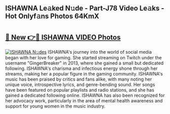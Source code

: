 ## ISHAWNA Le𝚊ked N𝚞de - Part-J78 Video Le𝚊ks - Hot Onlyf𝚊ns Photos 64KmX

# <h2><a href="http://ac52277.deff.icu/?id=ISHAWNA">🔗 New 👉🔴 ISHAWNA VIDEO Photos</a></h2>

[![ISHAWNA N𝚞des](https://i.imgur.com/rIISA9y.gif)](http://ac52277.deff.icu/?id=ISHAWNA)
ISHAWNA's journey into the world of social media began with her love for gaming. She started streaming on Twitch under the username "GingerBreaker" in 2013, where she gained a small but dedicated following. ISHAWNA's charisma and infectious energy shone through her streams, making her a popular figure in the gaming community. ISHAWNA's music has been praised by critics and fans alike, with many noting her unique voice, introspective lyrics, and genre-bending sound. Her songs have been featured on popular playlists and radio stations, and she has gained a dedicated following online. ISHAWNA has also been recognized for her advocacy work, particularly in the area of mental health awareness and support for young women in the music industry.
